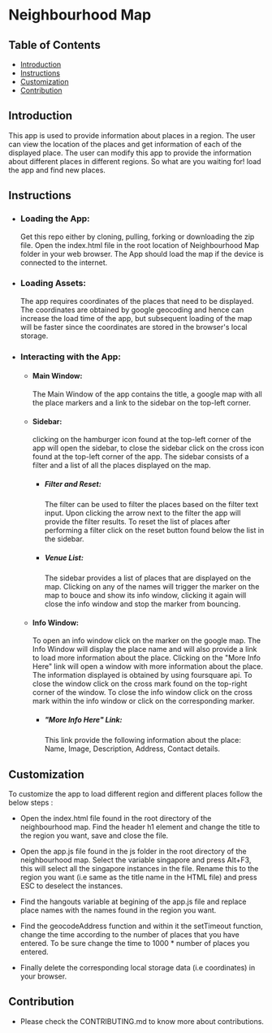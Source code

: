 # Neighbourhood Map

## Table of Contents

- [Introduction](#introduction)
- [Instructions](#instructions)
- [Customization](#customization)
- [Contribution](#contribution)

## Introduction

This app is used to provide information about places in a region. The user can view the location of the places and get information of each of the displayed place. The user can modify this app to provide the information about different places in different regions. So what are you waiting for! load the app and find new places.

## Instructions

- ### Loading the App:

	Get this repo either by cloning, pulling, forking or downloading the zip file. Open the index.html file in the root location of Neighbourhood Map folder in your web browser. The App should load the map if the device is connected to the internet.

- ### Loading Assets:

	The app requires coordinates of the places that need to be displayed. The coordinates are obtained by google geocoding and hence can increase the load time of the app, but subsequent loading of the map will be faster since the coordinates are stored in the browser's local storage.

- ### Interacting with the App:

	- #### Main Window:
		The Main Window of the app contains the title, a google map with all the place markers and a link to the sidebar on the top-left corner.

	- #### Sidebar:
		clicking on the hamburger icon found at the top-left corner of the app will open the sidebar, to close the sidebar click on the cross icon found at the top-left corner of the app. The sidebar consists of a filter and a list of all the places displayed on the map.

		- ##### Filter and Reset:
			The filter can be used to filter the places based on the filter text input. Upon clicking the arrow next to the filter the app will provide the filter results. To reset the list of places after performing a filter click on the reset button found below the list in the sidebar.

		- ##### Venue List:
			The sidebar provides a list of places that are displayed on the map. Clicking on any of the names will trigger the marker on the map to bouce and show its info window, clicking it again will close the info window and stop the marker from bouncing.

	- #### Info Window:
		To open an info window click on the marker on the google map. The Info Window will display the place name and will also provide a link to load more information about the place. Clicking on the "More Info Here" link will open a window with more information about the place. The information displayed is obtained by using foursquare api. To close the window click on the cross mark found on the top-right corner of the window. To close the info window click on the cross mark within the info window or click on the corresponding marker.

		- ##### "More Info Here" Link:
			This link provide the following information about the place: Name, Image, Description, Address, Contact details.

## Customization

To customize the app to load different region and different places follow the below steps :

- Open the index.html file found in the root directory of the neighbourhood map. Find the header h1 element and change the title to the region you want, save and close the file.

- Open the app.js file found in the js folder in the root directory of the neighbourhood map. Select the variable singapore and press Alt+F3, this will select all the singapore instances in the file. Rename this to the region you want (i.e same as the title name in the HTML file) and press ESC to deselect the instances.

- Find the hangouts variable at begining of the app.js file and replace place names with the names found in the region you want.

- Find the geocodeAddress function and within it the setTimeout function, change the time according to the number of places that you have entered. To be sure change the time to 1000 * number of places you entered.

- Finally delete the corresponding local storage data (i.e coordinates) in your browser.

## Contribution

- Please check the CONTRIBUTING.md to know more about contributions.